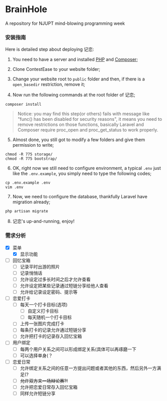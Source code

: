 # BrainHole
A repository for NJUPT mind-blowing programming week

### 安装指南

Here is detailed step about deploying 记恋:

1. You need to have a server and installed [PHP](http://php.net/downloads.php) and [Composer](https://getcomposer.org);

2. Clone ContestEase to your website folder;

3. Change your website root to `public` folder and then, if there is a `open_basedir` restriction, remove it;

4. Now run the following commands at the root folder of 记恋;

```
composer install
```

> Notice: you may find this step(or others) fails with message like "func() has been disabled for security reasons", it means you need to remove restrictions on those functions, basically Laravel and Composer require proc_open and proc_get_status to work properly.

5. Almost done, you still got to modify a few folders and give them permission to write;

```
chmod -R 775 storage/
chmod -R 775 bootstrap/
```

6. OK, right now we still need to configure environment, a typical `.env` just like the `.env.example`, you simply need to type the following codes;

```
cp .env.example .env
vim .env
```

7. Now, we need to configure the database, thankfully Laravel have migration already;

```
php artisan migrate
```

8. 记恋's up-and-running, enjoy!

### 需求分析

- [X] 菜单
    - [X] 显示功能
- [ ] 回忆宝箱
    - [ ] 记录平时出游的照片
    - [ ] 记录悄悄话
    - [ ] 允许设定过多长时间之后才允许查看
    - [ ] 允许设定把某些记录通过短链分享给他人查看
    - [ ] 允许给记录设定密码、提示等
- [ ] 恋爱打卡
    - [ ] 每天一个打卡目标(选项)
        - [ ] 自定义打卡目标
        - [ ] 每天随机一个打卡目标
    - [ ] 上传一张图片完成打卡
    - [ ] 每条打卡的记录允许通过短链分享
    - [ ] 允许把打卡的记录存入回忆宝箱
- [ ] 用户绑定
    - [ ] 每两个用户关系之间可以形成绑定关系(具体可以再琢磨一下
    - [ ] 可以选择单身(？
- [ ] 恋爱日常
    - [ ] 允许绑定关系之间的任意一方提出问题或者其他的东西，然后另外一方满足(?
    - [ ] ~~允许双方来一场辩论赛?!~~
    - [ ] 允许把恋爱日常存入回忆宝箱
    - [ ] 同样允许短链分享
